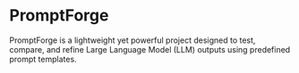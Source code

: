 # PromptForge
PromptForge is a lightweight yet powerful project designed to test, compare, and refine Large Language Model (LLM) outputs using predefined prompt templates.

